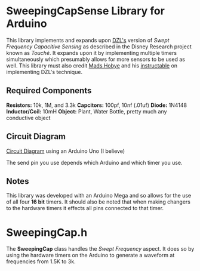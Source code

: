 # SweepingCapSense Library for Arduino
This library implements and expands upon [DZL's](http://dzlsevilgeniuslair.blogspot.se) version of *Swept Frequency Capacitive Sensing* as described in the Disney Research project known as *Touché*. It expands upon it by implementing multiple timers simultaneously which presumably allows for more sensors to be used as well. This library must also credit [Mads Hobye](http://hobye.dk) and his [instructable](http://www.instructables.com/id/Touche-for-Arduino-Advanced-touch-sensing/?ALLSTEPS) on implementing DZL's technique. 

## Required Components

**Resistors:** 10k, 1M, and 3.3k
**Capcitors:** 100pf, 10nf (.01uf)
**Diode:** 1N4148
**Inductor/Coil:** 10mH
**Object:** Plant, Water Bottle, pretty much any conductive object

## Circuit Diagram

[Circuit Diagram](http://www.instructables.com/file/FR73R4DH2MYISBD) using an Arduino Uno (I believe)

The send pin you use depends which Arduino and which timer you use. 

## Notes
This library was developed with an Arduino Mega and so allows for the use of all four **16 bit** timers. It should also be noted that when making changers to the hardware timers it effects all pins connected to that timer. 

# SweepingCap.h
The **SweepingCap** class handles the *Swept Frequency* aspect. It does so by using the hardware timers on the Arduino to generate a waveform at frequencies from 1.5K to 3k.  


